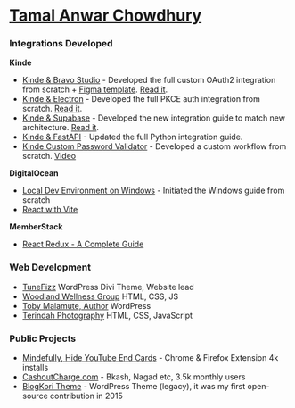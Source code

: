 # <a href="https://www.linkedin.com/in/tamalchowdhury/" target="_blank">Tamal Anwar Chowdhury</a>

### Integrations Developed

**Kinde**

- [Kinde & Bravo Studio](https://github.com/tamalchowdhury/kinde-bravo-studio) - Developed the full custom OAuth2 integration from scratch + [Figma template](https://www.figma.com/community/file/1470830408542459372/bravo-sample-kinde-auth-starter-kit). [Read it](https://docs.kinde.com/integrate/third-party-tools/kinde-bravo-studio/).
- [Kinde & Electron](https://github.com/tamalchowdhury/kinde-electron) - Developed the full PKCE auth integration from scratch. [Read it](https://docs.kinde.com/integrate/third-party-tools/kinde-and-electron).
- [Kinde & Supabase](https://github.com/tamalchowdhury/kinde-supabase) - Developed the new integration guide to match new architecture. [Read it](https://docs.kinde.com/integrate/third-party-tools/kinde-supabase/).
- [Kinde & FastAPI](https://github.com/tamalchowdhury/kinde-fastapi) - Updated the full Python integration guide.
- [Kinde Custom Password Validator](https://github.com/tamalchowdhury/kinde-custom-password-validation) - Developed a custom workflow from scratch. [Video](https://www.youtube.com/watch?v=XGxtKf5XSLQ)


**DigitalOcean**
  
- <a href="https://www.digitalocean.com/community/tutorials/how-to-install-node-js-and-create-a-local-development-environment-on-windows" target="_blank">Local Dev Environment on Windows</a> - Initiated the Windows guide from scratch
- <a href="https://www.digitalocean.com/community/tutorials/how-to-set-up-a-react-project-with-vite" target="_blank">React with Vite</a>

**MemberStack**

- <a href="https://memberstack.com/blog/react-redux" target="_blank">React Redux - A Complete Guide</a>


### Web Development

- <a href="https://tunefizz.com/" target="_blank">TuneFizz</a> WordPress Divi Theme, Website lead
- <a href="https://woodlandwellnessgroup.org/" target="_blank">Woodland Wellness Group</a> HTML, CSS, JS
- <a href="https://tobymalamute.com/" target="_blank">Toby Malamute, Author</a> WordPress
- <a href="https://indah-portfolio-js.vercel.app/" target="_blank">Terindah Photography</a> HTML, CSS, JavaScript

### Public Projects
- <a href="https://chromewebstore.google.com/detail/mindfully-hide-youtube-en/ifmbbceocmponbpifmpkkhnidmgopmmf?hl=en" target="_blank">Mindefully, Hide YouTube End Cards</a> - Chrome & Firefox Extension 4k installs
- <a href="https://www.cashoutcharge.com/" target="_blank">CashoutCharge.com</a> - Bkash, Nagad etc, 3.5k monthly users
- <a href="https://wordpress.org/themes/blogkori/" target="_blank">BlogKori Theme</a> - WordPress Theme (legacy), it was my first open-source contribution in 2015
